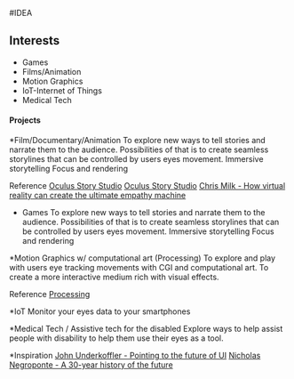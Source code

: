 #IDEA

## Interests
* Games
* Films/Animation
* Motion Graphics
* IoT-Internet of Things
* Medical Tech

#### Projects
*Film/Documentary/Animation
To explore new ways to tell stories and narrate them to the audience. 
Possibilities of that is to create seamless storylines that can be controlled by users eyes movement.
Immersive storytelling
Focus and rendering

Reference
[Oculus Story Studio](https://storystudio.oculus.com/en-us/)
[Oculus Story Studio](https://vimeo.com/117849907)
[Chris Milk - How virtual reality can create the ultimate empathy machine](https://www.ted.com/talks/chris_milk_how_virtual_reality_can_create_the_ultimate_empathy_machine)

* Games
To explore new ways to tell stories and narrate them to the audience. 
Possibilities of that is to create seamless storylines that can be controlled by users eyes movement.
Immersive storytelling
Focus and rendering

*Motion Graphics w/ computational art (Processing)
To explore and play with users eye tracking movements with CGI and computational art.
To create a more interactive medium rich with visual effects.

Reference
[Processing](https://processing.org)

*IoT
Monitor your eyes data to your smartphones

*Medical Tech / Assistive tech for the disabled
Explore ways to help assist people with disability to help them use their eyes as a tool.

*Inspiration
[John Underkoffler - Pointing to the future of UI](https://www.ted.com/talks/john_underkoffler_drive_3d_data_with_a_gesture)
[Nicholas Negroponte - A 30-year history of the future](https://www.ted.com/talks/nicholas_negroponte_a_30_year_history_of_the_future)

